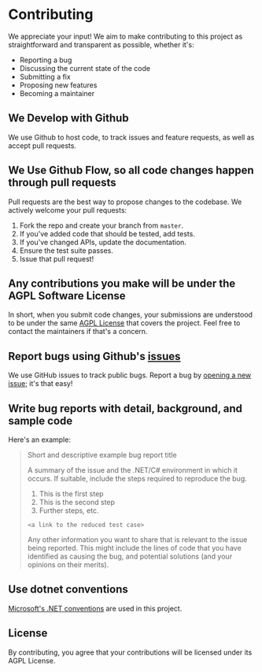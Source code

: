 # Contributing

We appreciate your input! We aim to make contributing to this project as straightforward and transparent as possible, whether it's:

- Reporting a bug
- Discussing the current state of the code
- Submitting a fix
- Proposing new features
- Becoming a maintainer

## We Develop with Github
We use Github to host code, to track issues and feature requests, as well as accept pull requests.

## We Use Github Flow, so all code changes happen through pull requests
Pull requests are the best way to propose changes to the codebase. We actively welcome your pull requests:

1. Fork the repo and create your branch from `master`.
2. If you've added code that should be tested, add tests.
3. If you've changed APIs, update the documentation.
4. Ensure the test suite passes.
5. Issue that pull request!

## Any contributions you make will be under the AGPL Software License
In short, when you submit code changes, your submissions are understood to be under the same [AGPL License](http://choosealicense.com/licenses/agpl-3.0/) that covers the project. Feel free to contact the maintainers if that's a concern.

## Report bugs using Github's [issues](https://github.com/your_username/your_repository/issues)
We use GitHub issues to track public bugs. Report a bug by [opening a new issue](https://github.com/your_username/your_repository/issues); it's that easy!

## Write bug reports with detail, background, and sample code
Here's an example:

> Short and descriptive example bug report title
> 
> A summary of the issue and the .NET/C# environment in which it occurs. If suitable, include the steps required to reproduce the bug.
> 
> 1. This is the first step
> 2. This is the second step
> 3. Further steps, etc.
> 
> `<a link to the reduced test case>`
> 
> Any other information you want to share that is relevant to the issue being reported. This might include the lines of code that you have identified as causing the bug, and potential solutions (and your opinions on their merits).

## Use dotnet conventions
[Microsoft's .NET conventions](https://learn.microsoft.com/en-us/dotnet/csharp/fundamentals/coding-style/coding-conventions) are used in this project.
## License
By contributing, you agree that your contributions will be licensed under its AGPL License.